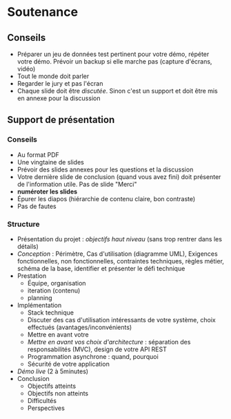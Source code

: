 # Soutenance

## Conseils

- Préparer un jeu de données test pertinent pour votre démo, répéter votre démo. Prévoir un backup si elle marche pas (capture d'écrans, vidéo)
- Tout le monde doit parler
- Regarder le jury et pas l'écran
- Chaque slide doit être *discutée*. Sinon c'est un support et doit être mis en annexe pour la discussion

## Support de présentation

### Conseils

- Au format PDF
- Une vingtaine de slides
- Prévoir des slides annexes pour les questions et la discussion
- Votre dernière slide de conclusion (quand vous avez fini) doit présenter de l'information utile. Pas de slide "Merci"
- **numéroter les slides**
- Épurer les diapos (hiérarchie de contenu claire, bon contraste)
- Pas de fautes

### Structure

- Présentation du projet : *objectifs haut niveau* (sans trop rentrer dans les détails)
- *Conception* : Périmètre, Cas d'utilisation (diagramme UML), Exigences fonctionnelles, non fonctionnelles, contraintes techniques, règles métier, schéma de la base, identifier et présenter le défi technique
- Prestation
  - Équipe, organisation
  - iteration (contenu)
  - planning
- Implémentation
  - Stack technique
  - Discuter des cas d'utilisation intéressants de votre système, choix effectués (avantages/inconvénients)
  - Mettre en avant votre
  - *Mettre en avant vos choix d'architecture* : séparation des responsabilités (MVC), design de votre API REST
  - Programmation asynchrone : quand, pourquoi
  - Sécurité de votre application
- *Démo live* (2 à 5minutes)
- Conclusion
  - Objectifs atteints
  - Objectifs non atteints
  - Difficultés
  - Perspectives